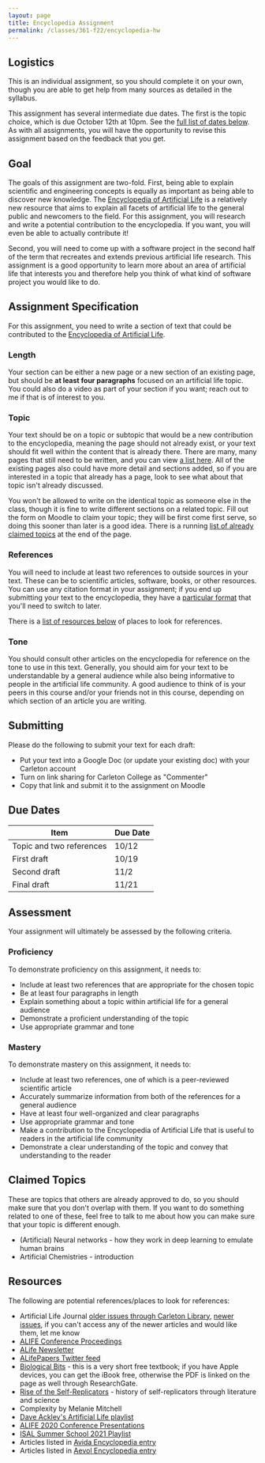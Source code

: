 ```yaml
---
layout: page
title: Encyclopedia Assignment
permalink: /classes/361-f22/encyclopedia-hw
---
```


## Logistics
This is an individual assignment, so you should complete it on your own, though you are able to get help from many sources as detailed in the syllabus.

This assignment has several intermediate due dates. The first is the topic choice, which is due October 12th at 10pm.
See the [full list of dates below](#due-dates).
As with all assignments, you will have the opportunity to revise this assignment based on the feedback that you get.

## Goal
The goals of this assignment are two-fold.
First, being able to explain scientific and engineering concepts is equally as important as being able to discover new knowledge.
The [Encyclopedia of Artificial Life](https://alife.org/encyclopedia/) is a relatively new resource that aims to explain all facets of artificial life to the general public and newcomers to the field.
For this assignment, you will research and write a potential contribution to the encyclopedia.
If you want, you will even be able to actually contribute it!

Second, you will need to come up with a software project in the second half of the term that recreates and extends previous artificial life research.
This assignment is a good opportunity to learn more about an area of artificial life that interests you and therefore help you think of what kind of software project you would like to do.

## Assignment Specification
For this assignment, you need to write a section of text that could be contributed to the [Encyclopedia of Artificial Life](https://alife.org/encyclopedia/). 

### Length
Your section can be either a new page or a new section of an existing page, but should be **at least four paragraphs** focused on an artificial life topic.
You could also do a video as part of your section if you want; reach out to me if that is of interest to you.

### Topic
Your text should be on a topic or subtopic that would be a new contribution to the encyclopedia, meaning the page should not already exist, or your text should fit well within the content that is already there.
There are many, many pages that still need to be written, and you can view [a list here](https://alife.org/encyclopedia/about/list-of-articles-to-write/). 
All of the existing pages also could have more detail and sections added, so if you are interested in a topic that already has a page, look to see what about that topic isn't already discussed.

You won't be allowed to write on the identical topic as someone else in the class, though it is fine to write different sections on a related topic. 
Fill out the form on Moodle to claim your topic; they will be first come first serve, so doing this sooner than later is a good idea. 
There is a running [list of already claimed topics](#claimed-topics) at the end of the page.

### References
You will need to include at least two references to outside sources in your text. 
These can be to scientific articles, software, books, or other resources. 
You can use any citation format in your assignment; if you end up submitting your text to the encyclopedia, they have a [particular format](https://alife.org/encyclopedia/about/how-to-contribute-to-the-alife-encyclopedia/) that you'll need to switch to later.

There is a [list of resources below](#resources) of places to look for references.

### Tone
You should consult other articles on the encyclopedia for reference on the tone to use in this text.
Generally, you should aim for your text to be understandable by a general audience while also being informative to people in the artificial life community.
A good audience to think of is your peers in this course and/or your friends not in this course, depending on which section of an article you are writing.

## Submitting
Please do the following to submit your text for each draft:
* Put your text into a Google Doc (or update your existing doc) with your Carleton account
* Turn on link sharing for Carleton College as "Commenter"
* Copy that link and submit it to the assignment on Moodle

## Due Dates

| Item | Due Date |
|------|----------|
| Topic and two references | 10/12 |
| First draft | 10/19 |
| Second draft | 11/2 |
| Final draft | 11/21 |

## Assessment
Your assignment will ultimately be assessed by the following criteria.

### Proficiency
To demonstrate proficiency on this assignment, it needs to:
* Include at least two references that are appropriate for the chosen topic
* Be at least four paragraphs in length
* Explain something about a topic within artificial life for a general audience
* Demonstrate a proficient understanding of the topic
* Use appropriate grammar and tone

### Mastery
To demonstrate mastery on this assignment, it needs to:
* Include at least two references, one of which is a peer-reviewed scientific article
* Accurately summarize information from both of the references for a general audience
* Have at least four well-organized and clear paragraphs
* Use appropriate grammar and tone
* Make a contribution to the Encyclopedia of Artificial Life that is useful to readers in the artificial life community
* Demonstrate a clear understanding of the topic and convey that understanding to the reader

## Claimed Topics
These are topics that others are already approved to do, so you should make sure that you don't overlap with them.
If you want to do something related to one of these, feel free to talk to me about how you can make sure that your topic is different enough.

* (Artificial) Neural networks - how they work in deep learning to emulate human brains
* Artificial Chemistries - introduction

## Resources
The following are potential references/places to look for references:

* Artificial Life Journal [older issues through Carleton Library](https://browzine.com/libraries/319/journals/32148/issues/479445374), [newer issues](https://direct.mit.edu/artl), if you can't access any of the newer articles and would like them, let me know
* [ALIFE Conference Proceedings](https://direct.mit.edu/isal/volumes/browse-by-conference) 
* [ALife Newsletter](https://alife.org/category/newsletter/)
* [ALifePapers Twitter feed](https://twitter.com/AlifePapers)
* [Biological Bits](https://users.monash.edu/~aland/BiologicalBits.html) - this is a very short free textbook; if you have Apple devices, you can get the iBook free, otherwise the PDF is linked on the page as well through ResearchGate.
* [Rise of the Self-Replicators](https://www.tim-taylor.com/selfrepbook/) - history of self-replicators through literature and science
* Complexity by Melanie Mitchell
* [Dave Ackley's Artificial Life playlist](https://www.youtube.com/playlist?list=PLm5k2NUmpIP-j5oOSEljDo3evg-wBIrMM)
* [ALIFE 2020 Conference Presentations](https://www.youtube.com/channel/UCu8L5ITvjH58rtmq8L7L_Tg)
* [ISAL Summer School 2021 Playlist](https://www.youtube.com/playlist?list=PLdq5pX0lUTK0PS5yM4Aqwki-Tl1wwepui)
* Articles listed in [Avida Encyclopedia entry](https://alife.org/encyclopedia/digital-evolution/avida/)
* Articles listed in [Aevol Encyclopedia entry](https://alife.org/encyclopedia/software-platforms/aevol/)
